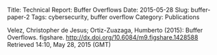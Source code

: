 Title: Technical Report: Buffer Overflows
Date: 2015-05-28
Slug: buffer-paper-2
Tags: cybersecurity, buffer overflow
Category: Publications

Velez, Christopher de Jesus; Ortiz-Zuazaga, Humberto (2015): Buffer Overflows. figshare.
<http://dx.doi.org/10.6084/m9.figshare.1428588>
Retrieved 14:10, May 28, 2015 (GMT)
